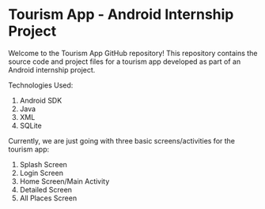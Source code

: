 # Tourism App - Android Internship Project

Welcome to the Tourism App GitHub repository! This repository contains the source code and project files for a tourism app developed as part of an Android internship project. 

Technologies Used:
1. Android SDK
2. Java
3. XML
4. SQLite

Currently, we are just going with three basic screens/activities for the tourism app:
1. Splash Screen
2. Login Screen
3. Home Screen/Main Activity
4. Detailed Screen
5. All Places Screen
